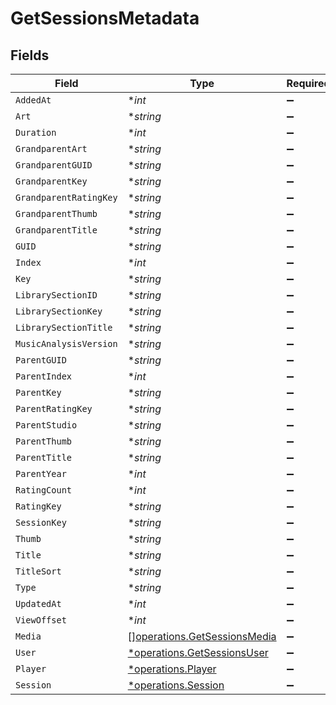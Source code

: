 # GetSessionsMetadata


## Fields

| Field                                                                        | Type                                                                         | Required                                                                     | Description                                                                  | Example                                                                      |
| ---------------------------------------------------------------------------- | ---------------------------------------------------------------------------- | ---------------------------------------------------------------------------- | ---------------------------------------------------------------------------- | ---------------------------------------------------------------------------- |
| `AddedAt`                                                                    | **int*                                                                       | :heavy_minus_sign:                                                           | N/A                                                                          | 1705543312                                                                   |
| `Art`                                                                        | **string*                                                                    | :heavy_minus_sign:                                                           | N/A                                                                          | /library/metadata/39904/art/1705310687                                       |
| `Duration`                                                                   | **int*                                                                       | :heavy_minus_sign:                                                           | N/A                                                                          | 186240                                                                       |
| `GrandparentArt`                                                             | **string*                                                                    | :heavy_minus_sign:                                                           | N/A                                                                          | /library/metadata/39904/art/1705310687                                       |
| `GrandparentGUID`                                                            | **string*                                                                    | :heavy_minus_sign:                                                           | N/A                                                                          | plex://artist/5d07bbfd403c6402904a6480                                       |
| `GrandparentKey`                                                             | **string*                                                                    | :heavy_minus_sign:                                                           | N/A                                                                          | /library/metadata/39904                                                      |
| `GrandparentRatingKey`                                                       | **string*                                                                    | :heavy_minus_sign:                                                           | N/A                                                                          | 39904                                                                        |
| `GrandparentThumb`                                                           | **string*                                                                    | :heavy_minus_sign:                                                           | N/A                                                                          | /library/metadata/39904/thumb/1705310687                                     |
| `GrandparentTitle`                                                           | **string*                                                                    | :heavy_minus_sign:                                                           | N/A                                                                          | Green Day                                                                    |
| `GUID`                                                                       | **string*                                                                    | :heavy_minus_sign:                                                           | N/A                                                                          | plex://track/6535834f71f22f36f71a8e8f                                        |
| `Index`                                                                      | **int*                                                                       | :heavy_minus_sign:                                                           | N/A                                                                          | 1                                                                            |
| `Key`                                                                        | **string*                                                                    | :heavy_minus_sign:                                                           | N/A                                                                          | /library/metadata/67085                                                      |
| `LibrarySectionID`                                                           | **string*                                                                    | :heavy_minus_sign:                                                           | N/A                                                                          | 3                                                                            |
| `LibrarySectionKey`                                                          | **string*                                                                    | :heavy_minus_sign:                                                           | N/A                                                                          | /library/sections/3                                                          |
| `LibrarySectionTitle`                                                        | **string*                                                                    | :heavy_minus_sign:                                                           | N/A                                                                          | Music                                                                        |
| `MusicAnalysisVersion`                                                       | **string*                                                                    | :heavy_minus_sign:                                                           | N/A                                                                          | 1                                                                            |
| `ParentGUID`                                                                 | **string*                                                                    | :heavy_minus_sign:                                                           | N/A                                                                          | plex://album/65394d6d472b8ab03ef47f12                                        |
| `ParentIndex`                                                                | **int*                                                                       | :heavy_minus_sign:                                                           | N/A                                                                          | 1                                                                            |
| `ParentKey`                                                                  | **string*                                                                    | :heavy_minus_sign:                                                           | N/A                                                                          | /library/metadata/67084                                                      |
| `ParentRatingKey`                                                            | **string*                                                                    | :heavy_minus_sign:                                                           | N/A                                                                          | 67084                                                                        |
| `ParentStudio`                                                               | **string*                                                                    | :heavy_minus_sign:                                                           | N/A                                                                          | Reprise Records                                                              |
| `ParentThumb`                                                                | **string*                                                                    | :heavy_minus_sign:                                                           | N/A                                                                          | /library/metadata/67084/thumb/1705543314                                     |
| `ParentTitle`                                                                | **string*                                                                    | :heavy_minus_sign:                                                           | N/A                                                                          | Saviors                                                                      |
| `ParentYear`                                                                 | **int*                                                                       | :heavy_minus_sign:                                                           | N/A                                                                          | 2024                                                                         |
| `RatingCount`                                                                | **int*                                                                       | :heavy_minus_sign:                                                           | N/A                                                                          | 45885                                                                        |
| `RatingKey`                                                                  | **string*                                                                    | :heavy_minus_sign:                                                           | N/A                                                                          | 67085                                                                        |
| `SessionKey`                                                                 | **string*                                                                    | :heavy_minus_sign:                                                           | N/A                                                                          | 203                                                                          |
| `Thumb`                                                                      | **string*                                                                    | :heavy_minus_sign:                                                           | N/A                                                                          | /library/metadata/67084/thumb/1705543314                                     |
| `Title`                                                                      | **string*                                                                    | :heavy_minus_sign:                                                           | N/A                                                                          | The American Dream Is Killing Me                                             |
| `TitleSort`                                                                  | **string*                                                                    | :heavy_minus_sign:                                                           | N/A                                                                          | American Dream Is Killing Me                                                 |
| `Type`                                                                       | **string*                                                                    | :heavy_minus_sign:                                                           | N/A                                                                          | track                                                                        |
| `UpdatedAt`                                                                  | **int*                                                                       | :heavy_minus_sign:                                                           | N/A                                                                          | 1705543314                                                                   |
| `ViewOffset`                                                                 | **int*                                                                       | :heavy_minus_sign:                                                           | N/A                                                                          | 1000                                                                         |
| `Media`                                                                      | [][operations.GetSessionsMedia](../../models/operations/getsessionsmedia.md) | :heavy_minus_sign:                                                           | N/A                                                                          |                                                                              |
| `User`                                                                       | [*operations.GetSessionsUser](../../models/operations/getsessionsuser.md)    | :heavy_minus_sign:                                                           | N/A                                                                          |                                                                              |
| `Player`                                                                     | [*operations.Player](../../models/operations/player.md)                      | :heavy_minus_sign:                                                           | N/A                                                                          |                                                                              |
| `Session`                                                                    | [*operations.Session](../../models/operations/session.md)                    | :heavy_minus_sign:                                                           | N/A                                                                          |                                                                              |
